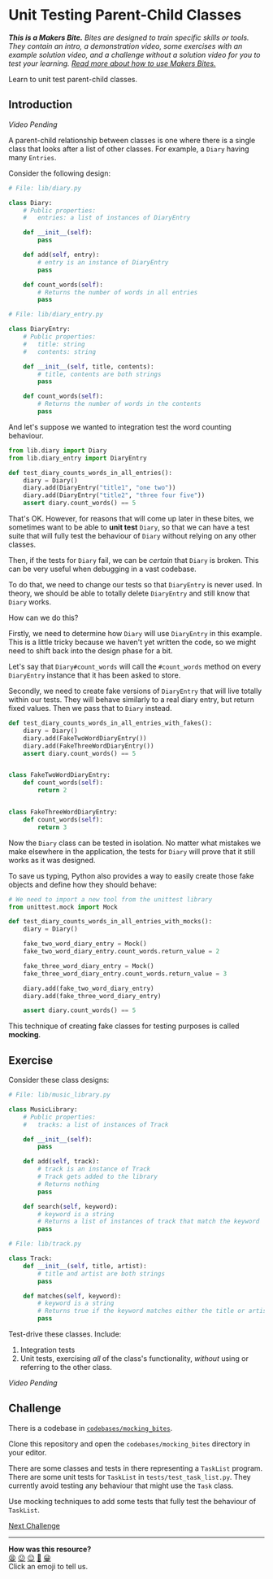 # Unit Testing Parent-Child Classes

_**This is a Makers Bite.** Bites are designed to train specific skills or
tools. They contain an intro, a demonstration video, some exercises with an
example solution video, and a challenge without a solution video for you to test
your learning. [Read more about how to use Makers
Bites.](https://github.com/makersacademy/course/blob/main/labels/bites.md)_

Learn to unit test parent-child classes.

## Introduction

<!-- OMITTED -->

_Video Pending_

A parent-child relationship between classes is one where there is a single class
that looks after a list of other classes. For example, a `Diary` having many
`Entries`.

Consider the following design:

```python
# File: lib/diary.py

class Diary:
    # Public properties:
    #   entries: a list of instances of DiaryEntry

    def __init__(self):
        pass

    def add(self, entry):
        # entry is an instance of DiaryEntry
        pass

    def count_words(self):
        # Returns the number of words in all entries
        pass
```

```python
# File: lib/diary_entry.py

class DiaryEntry:
    # Public properties:
    #   title: string
    #   contents: string

    def __init__(self, title, contents):
        # title, contents are both strings
        pass

    def count_words(self):
        # Returns the number of words in the contents
        pass
```

And let's suppose we wanted to integration test the word counting behaviour.

```python
from lib.diary import Diary
from lib.diary_entry import DiaryEntry

def test_diary_counts_words_in_all_entries():
    diary = Diary()
    diary.add(DiaryEntry("title1", "one two"))
    diary.add(DiaryEntry("title2", "three four five"))
    assert diary.count_words() == 5
```

That's OK. However, for reasons that will come up later in these bites, we
sometimes want to be able to **unit test** `Diary`, so that we can have a test
suite that will fully test the behaviour of `Diary` without relying on any other
classes. 

Then, if the tests for `Diary` fail, we can be _certain_ that `Diary` is broken.
This can be very useful when debugging in a vast codebase.

To do that, we need to change our tests so that `DiaryEntry` is never used. In
theory, we should be able to totally delete `DiaryEntry` and still know that
`Diary` works.

How can we do this?

Firstly, we need to determine how `Diary` will use `DiaryEntry` in this example.
This is a little tricky because we haven't yet written the code, so we might
need to shift back into the design phase for a bit.

Let's say that `Diary#count_words` will call the `#count_words` method on every
`DiaryEntry` instance that it has been asked to store.

Secondly, we need to create fake versions of `DiaryEntry` that will live totally
within our tests. They will behave similarly to a real diary entry, but return
fixed values. Then we pass that to `Diary` instead.

```python
def test_diary_counts_words_in_all_entries_with_fakes():
    diary = Diary()
    diary.add(FakeTwoWordDiaryEntry())
    diary.add(FakeThreeWordDiaryEntry())
    assert diary.count_words() == 5


class FakeTwoWordDiaryEntry:
    def count_words(self):
        return 2


class FakeThreeWordDiaryEntry:
    def count_words(self):
        return 3
```

Now the `Diary` class can be tested in isolation. No matter what mistakes we
make elsewhere in the application, the tests for `Diary` will prove that it
still works as it was designed.

To save us typing, Python also provides a way to easily create those fake objects and define how they should behave:

```python
# We need to import a new tool from the unittest library
from unittest.mock import Mock

def test_diary_counts_words_in_all_entries_with_mocks():
    diary = Diary()

    fake_two_word_diary_entry = Mock()
    fake_two_word_diary_entry.count_words.return_value = 2

    fake_three_word_diary_entry = Mock()
    fake_three_word_diary_entry.count_words.return_value = 3

    diary.add(fake_two_word_diary_entry)
    diary.add(fake_three_word_diary_entry)

    assert diary.count_words() == 5
```

This technique of creating fake classes for testing purposes is called **mocking**.

## Exercise

Consider these class designs:

```python
# File: lib/music_library.py

class MusicLibrary:
    # Public properties:
    #   tracks: a list of instances of Track

    def __init__(self):
        pass

    def add(self, track):
        # track is an instance of Track
        # Track gets added to the library
        # Returns nothing
        pass

    def search(self, keyword):
        # keyword is a string
        # Returns a list of instances of track that match the keyword
        pass
```

```python
# File: lib/track.py

class Track:
    def __init__(self, title, artist):
        # title and artist are both strings
        pass

    def matches(self, keyword):
        # keyword is a string
        # Returns true if the keyword matches either the title or artist
        pass
```

Test-drive these classes. Include:

1. Integration tests
2. Unit tests, exercising _all_ of the class's functionality, _without_ using or
   referring to the other class.
   
<!-- OMITTED -->

_Video Pending_

## Challenge

There is a codebase in [`codebases/mocking_bites`](../codebases/mocking_bites).

Clone this repository and open the `codebases/mocking_bites` directory in your
editor.

There are some classes and tests in there representing a `TaskList` program.
There are some unit tests for `TaskList` in `tests/test_task_list.py`. They
currently avoid testing any behaviour that might use the `Task` class.

Use mocking techniques to add some tests that fully test the behaviour of
`TaskList`.


[Next Challenge](02_crafting_mocks_bite.md)

<!-- BEGIN GENERATED SECTION DO NOT EDIT -->

---

**How was this resource?**  
[😫](https://airtable.com/shrUJ3t7KLMqVRFKR?prefill_Repository=makersacademy%2Fgolden-square-in-python&prefill_File=mocking_bites%2F01_unit_testing_parent_child_classes_bite.md&prefill_Sentiment=😫) [😕](https://airtable.com/shrUJ3t7KLMqVRFKR?prefill_Repository=makersacademy%2Fgolden-square-in-python&prefill_File=mocking_bites%2F01_unit_testing_parent_child_classes_bite.md&prefill_Sentiment=😕) [😐](https://airtable.com/shrUJ3t7KLMqVRFKR?prefill_Repository=makersacademy%2Fgolden-square-in-python&prefill_File=mocking_bites%2F01_unit_testing_parent_child_classes_bite.md&prefill_Sentiment=😐) [🙂](https://airtable.com/shrUJ3t7KLMqVRFKR?prefill_Repository=makersacademy%2Fgolden-square-in-python&prefill_File=mocking_bites%2F01_unit_testing_parent_child_classes_bite.md&prefill_Sentiment=🙂) [😀](https://airtable.com/shrUJ3t7KLMqVRFKR?prefill_Repository=makersacademy%2Fgolden-square-in-python&prefill_File=mocking_bites%2F01_unit_testing_parent_child_classes_bite.md&prefill_Sentiment=😀)  
Click an emoji to tell us.

<!-- END GENERATED SECTION DO NOT EDIT -->
